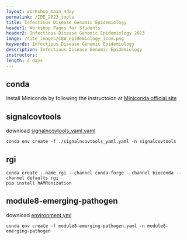```yaml
---
layout: workshop_main_4day
permalink: /IDE_2023_tools
title: Infectious Disease Genomic Epidemiology
header1: Workshop Pages for Students
header2: Infectious Disease Genomic Epidemiology 2023
image: /site_images/CBW_epidemiology_icon.png
keywords: Infectious Disease Genomic Epidemiology
description: Infectious Disease Genomic Epidemiology
instructors: 
length: 4 days
---
```

## conda
Install Miniconda by following the instructoion at [Miniconda official site](https://docs.conda.io/en/main/miniconda.html)

## signalcovtools
download [signalncovtools_yaml.yaml](https://raw.githubusercontent.com/bioinformaticsdotca/IDE_2023/main/module4/signalncovtools_yaml.yaml)
```
conda env create -f ./signalncovtools_yaml.yaml -n signalcovtools
```

## rgi
```
conda create --name rgi --channel conda-forge --channel bioconda --channel defaults rgi
pip install hAMRonization
```

## module8-emerging-pathogen
download [environment.yml](https://raw.githubusercontent.com/bioinformaticsdotca/IDE_2023/main/module8/environment.yml)
```
conda env create -f module8-emerging-pathogen.yaml -n module8-emerging-pathogen
```
